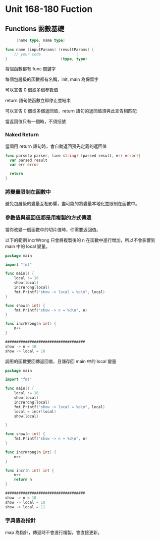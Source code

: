 # Unit 168-180 Fuction

## Functions 函數基礎

```go
     (name type, name type)
               |
func name (inputParams) (resultParams) {
	// your code                |
}                        (type, type)

```

每個函數都有 func 關鍵字

每個包層級的函數都有名稱，init, main 為保留字

可以宣告 0 個或多個參數值

return 語句使函數立即停止並結束

可以宣告 0 個或多個返回值，return 語句的返回值須與此宣告相匹配

當返回值只有一個時，不須括號

### Naked Return

當調用 return 語句時，會自動返回預先定義的返回值

```go
func parse(p parser, line string) (parsed result, err error){
  var parsed result
  var err error

  return
}
```

### 將變量限制在函數中

避免包層級的變量互相影響，盡可能的將變量本地化並限制在函數中。

### 參數值與返回值都是用複製的方式傳遞

當你改變一個函數中的切片值時，你需要返回值。

以下的範例 incrWrong 只會將複製後的 n 在函數中進行增加，所以不會影響到 main 中的 local 變量。

```go
package main

import "fmt"

func main() {
	local := 10
	show(local)
	incrWrong(local)
	fmt.Printf("show -> local = %d\n", local)
}

func show(n int) {
	fmt.Printf("show -> n = %d\n", n)
}

func incrWrong(n int) {
	n++
}

####################################
show -> n = 10
show -> local = 10
```

調用的函數要回傳返回值，且儲存回 main 中的 local 變量

```go
package main

import "fmt"

func main() {
	local := 10
	show(local)
	incrWrong(local)
	fmt.Printf("show -> local = %d\n", local)
	local = incr(local)
	show(local)

}

func show(n int) {
	fmt.Printf("show -> n = %d\n", n)
}

func incrWrong(n int) {
	n++
}

func incr(n int) int {
	n++
	return n
}

####################################
show -> n = 10
show -> local = 10
show -> local = 11
```

### 字典值為指針

map 為指針，傳遞時不會進行複製，會直接更新。